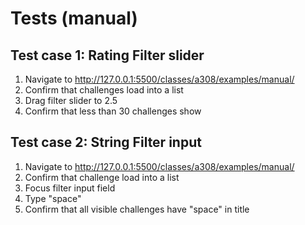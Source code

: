 # Tests (manual)

## Test case 1: Rating Filter slider
1. Navigate to http://127.0.0.1:5500/classes/a308/examples/manual/
2. Confirm that challenges load into a list
3. Drag filter slider to 2.5
4. Confirm that less than 30 challenges show

## Test case 2: String Filter input
1. Navigate to http://127.0.0.1:5500/classes/a308/examples/manual/
2. Confirm that challenge load into a list
3. Focus filter input field
4. Type "space"
5. Confirm that all visible challenges have "space" in title
